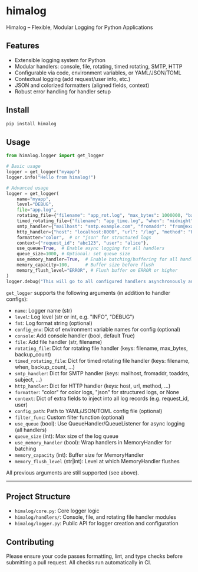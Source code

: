 
# himalog

Himalog – Flexible, Modular Logging for Python Applications


## Features

- Extensible logging system for Python
- Modular handlers: console, file, rotating, timed rotating, SMTP, HTTP
- Configurable via code, environment variables, or YAML/JSON/TOML
- Contextual logging (add request/user info, etc.)
- JSON and colorized formatters (aligned fields, context)
- Robust error handling for handler setup

## Install

```bash
pip install himalog
```

## Usage

```python
from himalog.logger import get_logger

# Basic usage
logger = get_logger("myapp")
logger.info("Hello from himalog!")

# Advanced usage
logger = get_logger(
	name="myapp",
	level="DEBUG",
	file="app.log",
	rotating_file={"filename": "app_rot.log", "max_bytes": 1000000, "backup_count": 5},
	timed_rotating_file={"filename": "app_time.log", "when": "midnight", "backup_count": 7},
	smtp_handler={"mailhost": "smtp.example.com", "fromaddr": "from@example.com", "toaddrs": ["to@example.com"], "subject": "Log Alert", "async": True},
	http_handler={"host": "localhost:8000", "url": "/log", "method": "POST", "async": True},
	formatter="color",  # or "json" for structured logs
	context={"request_id": "abc123", "user": "alice"},
	use_queue=True,  # Enable async logging for all handlers
	queue_size=1000, # Optional: set queue size
	use_memory_handler=True,  # Enable batching/buffering for all handlers
	memory_capacity=100,      # Buffer size before flush
	memory_flush_level="ERROR", # Flush buffer on ERROR or higher
)
logger.debug("This will go to all configured handlers asynchronously and/or in batches.")
```


`get_logger` supports the following arguments (in addition to handler configs):
- `name`: Logger name (str)
- `level`: Log level (str or int, e.g. "INFO", "DEBUG")
- `fmt`: Log format string (optional)
- `config_env`: Dict of environment variable names for config (optional)
- `console`: Add console handler (bool, default True)
- `file`: Add file handler (str, filename)
- `rotating_file`: Dict for rotating file handler (keys: filename, max_bytes, backup_count)
- `timed_rotating_file`: Dict for timed rotating file handler (keys: filename, when, backup_count, ...)
- `smtp_handler`: Dict for SMTP handler (keys: mailhost, fromaddr, toaddrs, subject, ...)
- `http_handler`: Dict for HTTP handler (keys: host, url, method, ...)
- `formatter`: "color" for color logs, "json" for structured logs, or None
- `context`: Dict of extra fields to inject into all log records (e.g. request_id, user)
- `config_path`: Path to YAML/JSON/TOML config file (optional)
- `filter_func`: Custom filter function (optional)
- `use_queue` (bool): Use QueueHandler/QueueListener for async logging (all handlers)
- `queue_size` (int): Max size of the log queue
- `use_memory_handler` (bool): Wrap handlers in MemoryHandler for batching
- `memory_capacity` (int): Buffer size for MemoryHandler
- `memory_flush_level` (str|int): Level at which MemoryHandler flushes

All previous arguments are still supported (see above).

---

## Project Structure

- `himalog/core.py`: Core logger logic
- `himalog/handlers/`: Console, file, and rotating file handler modules
- `himalog/logger.py`: Public API for logger creation and configuration

## Contributing

Please ensure your code passes formatting, lint, and type checks before submitting a pull request. All checks run automatically in CI.
